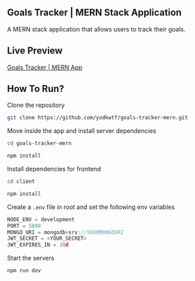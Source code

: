 ## Goals Tracker | MERN Stack Application

A MERN stack application that allows users to track their goals.

## Live Preview

[Goals Tracker | MERN App](https://goalstracker-dk.onrender.com/)

## How To Run?

Clone the repository

```bash
git clone https://github.com/yodkwtf/goals-tracker-mern.git
```

Move inside the app and install server dependencies

```bash
cd goals-tracker-mern
```

```bash
npm install
```

Install dependencies for frontend

```bash
cd client
```

```bash
npm install
```

Create a `.env` file in root and set the following env variables

```js
NODE_ENV = development
PORT = 5000
MONGO_URI = mongodb+srv://YOURMONGOURI
JWT_SECRET = <YOUR_SECRET>
JWT_EXPIRES_IN = 30d
```

Start the servers

```bash
npm run dev
```
